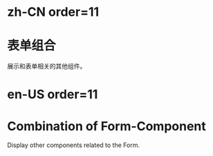 # zh-CN order=11

# 表单组合

展示和表单相关的其他组件。

# en-US order=11

# Combination of Form-Component

Display other components related to the Form.
